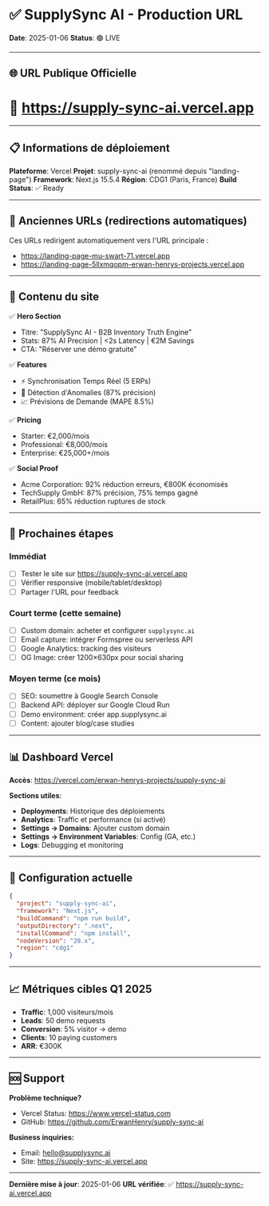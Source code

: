 # ✅ SupplySync AI - Production URL

**Date**: 2025-01-06
**Status**: 🟢 LIVE

---

## 🌐 URL Publique Officielle

# 🚀 https://supply-sync-ai.vercel.app

---

## 📋 Informations de déploiement

**Plateforme**: Vercel
**Projet**: supply-sync-ai (renommé depuis "landing-page")
**Framework**: Next.js 15.5.4
**Région**: CDG1 (Paris, France)
**Build Status**: ✅ Ready

---

## 🔗 Anciennes URLs (redirections automatiques)

Ces URLs redirigent automatiquement vers l'URL principale :

- https://landing-page-mu-swart-71.vercel.app
- https://landing-page-5llxmqopm-erwan-henrys-projects.vercel.app

---

## 📱 Contenu du site

✅ **Hero Section**
- Titre: "SupplySync AI - B2B Inventory Truth Engine"
- Stats: 87% AI Precision | <2s Latency | €2M Savings
- CTA: "Réserver une démo gratuite"

✅ **Features**
- ⚡ Synchronisation Temps Réel (5 ERPs)
- 🤖 Détection d'Anomalies (87% précision)
- 📈 Prévisions de Demande (MAPE 8.5%)

✅ **Pricing**
- Starter: €2,000/mois
- Professional: €8,000/mois
- Enterprise: €25,000+/mois

✅ **Social Proof**
- Acme Corporation: 92% réduction erreurs, €800K économisés
- TechSupply GmbH: 87% précision, 75% temps gagné
- RetailPlus: 65% réduction ruptures de stock

---

## 🎯 Prochaines étapes

### Immédiat
- [ ] Tester le site sur https://supply-sync-ai.vercel.app
- [ ] Vérifier responsive (mobile/tablet/desktop)
- [ ] Partager l'URL pour feedback

### Court terme (cette semaine)
- [ ] Custom domain: acheter et configurer `supplysync.ai`
- [ ] Email capture: intégrer Formspree ou serverless API
- [ ] Google Analytics: tracking des visiteurs
- [ ] OG Image: créer 1200×630px pour social sharing

### Moyen terme (ce mois)
- [ ] SEO: soumettre à Google Search Console
- [ ] Backend API: déployer sur Google Cloud Run
- [ ] Demo environment: créer app.supplysync.ai
- [ ] Content: ajouter blog/case studies

---

## 📊 Dashboard Vercel

**Accès**: https://vercel.com/erwan-henrys-projects/supply-sync-ai

**Sections utiles**:
- **Deployments**: Historique des déploiements
- **Analytics**: Traffic et performance (si activé)
- **Settings → Domains**: Ajouter custom domain
- **Settings → Environment Variables**: Config (GA, etc.)
- **Logs**: Debugging et monitoring

---

## 🔧 Configuration actuelle

```json
{
  "project": "supply-sync-ai",
  "framework": "Next.js",
  "buildCommand": "npm run build",
  "outputDirectory": ".next",
  "installCommand": "npm install",
  "nodeVersion": "20.x",
  "region": "cdg1"
}
```

---

## 📈 Métriques cibles Q1 2025

- **Traffic**: 1,000 visiteurs/mois
- **Leads**: 50 demo requests
- **Conversion**: 5% visitor → demo
- **Clients**: 10 paying customers
- **ARR**: €300K

---

## 🆘 Support

**Problème technique?**
- Vercel Status: https://www.vercel-status.com
- GitHub: https://github.com/ErwanHenry/supply-sync-ai

**Business inquiries:**
- Email: hello@supplysync.ai
- Site: https://supply-sync-ai.vercel.app

---

**Dernière mise à jour**: 2025-01-06
**URL vérifiée**: ✅ https://supply-sync-ai.vercel.app
